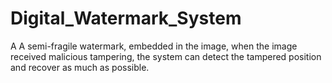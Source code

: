 # Digital_Watermark_System
A A semi-fragile watermark, embedded in the image, when the image received malicious tampering, the system can detect the tampered position and recover as much as possible.

